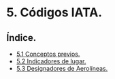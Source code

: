 

# 5. Códigos IATA.

## Índice.

- [5.1 Conceptos previos.](002-51-CONCEPTOS-PREVIOS.md)
- [5.2 Indicadores de lugar.](002-52-INDICADORES-DE-LUGAR.md)
- [5.3 Designadores de Aerolíneas.](002-53-DESIGNADORES-DE-AEROLINEAS.md)
